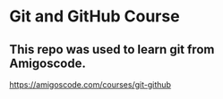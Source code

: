 # Git and GitHub Course

## This repo was used to learn git from Amigoscode.

https://amigoscode.com/courses/git-github
